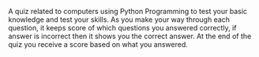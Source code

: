 A quiz related to computers using Python Programming to test your basic knowledge and test your skills. As you make your way through each question, it keeps score of which questions you answered correctly, if answer is incorrect then it shows you the correct answer. At the end of the quiz you receive a score based on what you answered.
